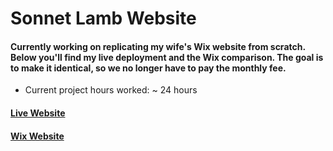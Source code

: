 # Sonnet Lamb Website

#### Currently working on replicating my wife's Wix website from scratch. Below you'll find my live deployment and the Wix comparison. The goal is to make it identical, so we no longer have to pay the monthly fee. 

- Current project hours worked: ~ 24 hours

#### [Live Website](https://sonnetlamb.netlify.app/)
#### [Wix Website](https://www.sonnetlamb.com/)
